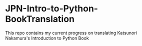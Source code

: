 # JPN-Intro-to-Python-BookTranslation

This repo contains my current progress on translating Katsunori Nakamura's Introduction to Python Book

